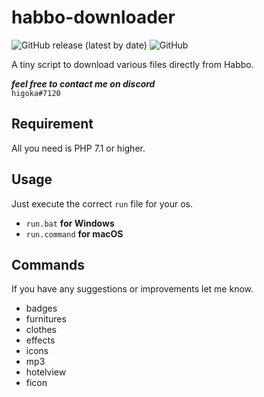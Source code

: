 # habbo-downloader
![GitHub release (latest by date)](https://img.shields.io/github/v/release/higoka/habbo-downloader?style=for-the-badge)
![GitHub](https://img.shields.io/github/license/higoka/habbo-downloader?style=for-the-badge)

A tiny script to download various files directly from Habbo.

***feel free to contact me on discord***  
`higoka#7120`

## Requirement
All you need is PHP 7.1 or higher.

## Usage
Just execute the correct `run` file for your os.
- `run.bat` **for Windows**  
- `run.command` **for macOS**

## Commands
If you have any suggestions or improvements let me know.
- badges
- furnitures
- clothes
- effects
- icons
- mp3
- hotelview
- ficon
